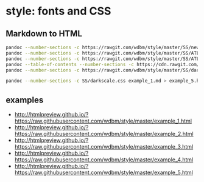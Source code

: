 # style: fonts and CSS

## Markdown to HTML

```Bash
pandoc --number-sections -c https://rawgit.com/wdbm/style/master/SS/newswire.css example_1.md > example_1.html
pandoc --number-sections -c https://rawgit.com/wdbm/style/master/SS/ATLAS_Briefings.css example_1.md > example_2.html
pandoc --number-sections -c https://rawgit.com/wdbm/style/master/SS/ATLAS_Briefings_TTHbbLeptonic.css example_1.md > example_3.html
pandoc --table-of-contents --number-sections -c https://cdn.rawgit.com/wdbm/style/master/SS/newswire_TTHbbLeptonic.css example_1.md > example_4.html
pandoc --number-sections -c https://rawgit.com/wdbm/style/master/SS/darkscale.css example_2.md > example_5.html
```

```Bash
pandoc --number-sections -c SS/darkscale.css example_1.md > example_5.html
```

## examples

- <http://htmlpreview.github.io/?https://raw.githubusercontent.com/wdbm/style/master/example_1.html>
- <http://htmlpreview.github.io/?https://raw.githubusercontent.com/wdbm/style/master/example_2.html>
- <http://htmlpreview.github.io/?https://raw.githubusercontent.com/wdbm/style/master/example_3.html>
- <http://htmlpreview.github.io/?https://raw.githubusercontent.com/wdbm/style/master/example_4.html>
- <http://htmlpreview.github.io/?https://raw.githubusercontent.com/wdbm/style/master/example_5.html>
